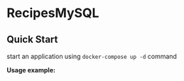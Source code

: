 # RecipesMySQL

## Quick Start

start an application using `docker-compose up -d` command

**Usage example:**
